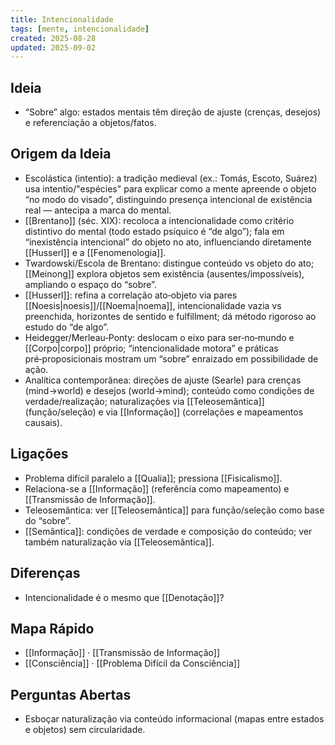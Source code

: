 ```yaml
---
title: Intencionalidade
tags: [mente, intencionalidade]
created: 2025-08-28
updated: 2025-09-02
---
```


## Ideia
- “Sobre” algo: estados mentais têm direção de ajuste (crenças, desejos) e referenciação a objetos/fatos.

## Origem da Ideia
- Escolástica (intentio): a tradição medieval (ex.: Tomás, Escoto, Suárez) usa intentio/"espécies" para explicar como a mente apreende o objeto “no modo do visado”, distinguindo presença intencional de existência real — antecipa a marca do mental.
- [[Brentano]] (séc. XIX): recoloca a intencionalidade como critério distintivo do mental (todo estado psíquico é “de algo”); fala em “inexistência intencional” do objeto no ato, influenciando diretamente [[Husserl]] e a [[Fenomenologia]].
- Twardowski/Escola de Brentano: distingue conteúdo vs objeto do ato; [[Meinong]] explora objetos sem existência (ausentes/impossíveis), ampliando o espaço do “sobre”.
- [[Husserl]]: refina a correlação ato‑objeto via pares [[Noesis|noesis]]/[[Noema|noema]], intencionalidade vazia vs preenchida, horizontes de sentido e fulfillment; dá método rigoroso ao estudo do “de algo”.
- Heidegger/Merleau‑Ponty: deslocam o eixo para ser‑no‑mundo e [[Corpo|corpo]] próprio; “intencionalidade motora” e práticas pré‑proposicionais mostram um “sobre” enraizado em possibilidade de ação.
- Analítica contemporânea: direções de ajuste (Searle) para crenças (mind→world) e desejos (world→mind); conteúdo como condições de verdade/realização; naturalizações via [[Teleosemântica]] (função/seleção) e via [[Informação]] (correlações e mapeamentos causais).

## Ligações
- Problema difícil paralelo a [[Qualia]]; pressiona [[Fisicalismo]].
- Relaciona-se a [[Informação]] (referência como mapeamento) e [[Transmissão de Informação]].
- Teleosemântica: ver [[Teleosemântica]] para função/seleção como base do “sobre”.
 - [[Semântica]]: condições de verdade e composição do conteúdo; ver também naturalização via [[Teleosemântica]].

## Diferenças
* Intencionalidade é o mesmo que [[Denotação]]?
## Mapa Rápido
- [[Informação]] · [[Transmissão de Informação]]
- [[Consciência]] · [[Problema Difícil da Consciência]]

## Perguntas Abertas
- Esboçar naturalização via conteúdo informacional (mapas entre estados e objetos) sem circularidade.
